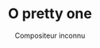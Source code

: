 ---
layout: "layouts/playing.html"
tags: "scores"
title: "O pretty one"
author: "Compositeur inconnu"
style: "classique"
mei_file: "./O pretty one.mei"
---